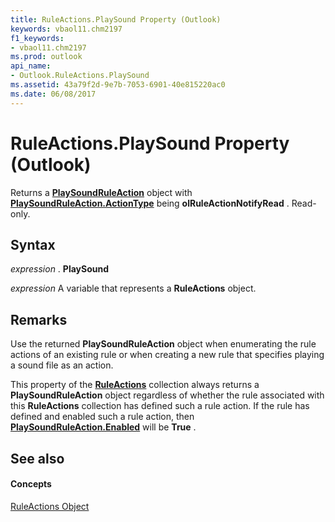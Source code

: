```yaml
---
title: RuleActions.PlaySound Property (Outlook)
keywords: vbaol11.chm2197
f1_keywords:
- vbaol11.chm2197
ms.prod: outlook
api_name:
- Outlook.RuleActions.PlaySound
ms.assetid: 43a79f2d-9e7b-7053-6901-40e815220ac0
ms.date: 06/08/2017
---
```



# RuleActions.PlaySound Property (Outlook)

Returns a **[PlaySoundRuleAction](playsoundruleaction-object-outlook.md)** object with **[PlaySoundRuleAction.ActionType](playsoundruleaction-actiontype-property-outlook.md)** being **olRuleActionNotifyRead** . Read-only.


## Syntax

 _expression_ . **PlaySound**

 _expression_ A variable that represents a **RuleActions** object.


## Remarks

Use the returned **PlaySoundRuleAction** object when enumerating the rule actions of an existing rule or when creating a new rule that specifies playing a sound file as an action.

This property of the **[RuleActions](ruleactions-object-outlook.md)** collection always returns a **PlaySoundRuleAction** object regardless of whether the rule associated with this **RuleActions** collection has defined such a rule action. If the rule has defined and enabled such a rule action, then **[PlaySoundRuleAction.Enabled](playsoundruleaction-enabled-property-outlook.md)** will be **True** .


## See also


#### Concepts


[RuleActions Object](ruleactions-object-outlook.md)

